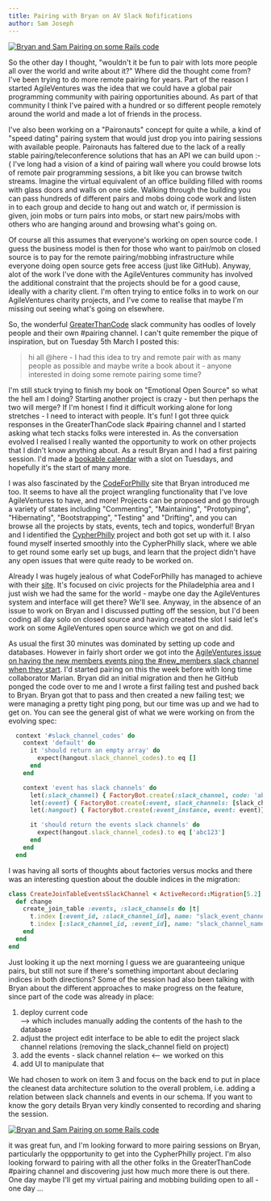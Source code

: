 ```yaml
---
title: Pairing with Bryan on AV Slack Nofifications
author: Sam Joseph
---
```


[![Bryan and Sam Pairing on some Rails code](https://img.youtube.com/vi/cB4QR4XsqIM/maxresdefault.jpg)](https://www.youtube.com/watch?v=cB4QR4XsqIM)

So the other day I thought, "wouldn't it be fun to pair with lots more people all over the world and write about it?"  Where did the thought come from?  I've been trying to do more remote pairing for years.  Part of the reason I started AgileVentures was the idea that we could have a global pair programming community with pairing opportunities abound.  As part of that community I think I've paired with a hundred or so different people remotely around the world and made a lot of friends in the process.

I've also been working on a "Paironauts" concept for quite a while, a kind of "speed dating" pairing system that would just drop you into pairing sessions with available people.  Paironauts has faltered due to the lack of a really stable pairing/teleconference solutions that has an API we can build upon :-(  I've long had a vision of a kind of pairing wall where you could browse lots of remote pair programming sessions, a bit like you can browse twitch streams.  Imagine the virtual equivalent of an office building filled with rooms with glass doors and walls on one side.  Walking through the building you can pass hundreds of different pairs and mobs doing code work and listen in to each group and decide to hang out and watch or, if permission is given, join mobs or turn pairs into mobs, or start new pairs/mobs with others who are hanging around and browsing what's going on.

Of course all this assumes that everyone's working on open source code.  I guess the business model is then for those who want to pair/mob on closed source is to pay for the remote pairing/mobbing infrastructure while everyone doing open source gets free access (just like GitHub).  Anyway, alot of the work I've done with the AgileVentures community has involved the additional constraint that the projects should be for a good cause, ideally with a charity client.  I'm often trying to entice folks in to work on our AgileVentures charity projects, and I've come to realise that maybe I'm missing out seeing what's going on elsewhere.

So, the wonderful [GreaterThanCode](http://greaterthancode.com) slack community has oodles of lovely people and their own #pairing channel.  I can't quite remember the pique of inspiration, but on Tuesday 5th March I posted this:

> hi all @here - I had this idea to try and remote pair with as many people as possible and maybe write a book about it - anyone interested in doing some remote pairing some time?

I'm still stuck trying to finish my book on "Emotional Open Source" so what the hell am I doing?  Starting another project is crazy - but then perhaps the two will merge?  If I'm honest I find it difficult working alone for long stretches - I need to interact with people.  It's fun!  I got three quick responses in the GreaterThanCode slack #pairing channel and I started asking what tech stacks folks were interested in. As the conversation evolved I realised I really wanted the opportunity to work on other projects that I didn't know anything about.  As a result Bryan and I had a first pairing session.  I'd made a [bookable calendar](http://bit.ly/pair-with-sam) with a slot on Tuesdays, and hopefully it's the start of many more.

I was also fascinated by the [CodeForPhilly](https://codeforphilly.org/) site that Bryan introduced me too.  It seems to have all the project wrangling functionality that I've love AgileVentures to have, and more!  Projects can be proposed and go through a variety of states including "Commenting", "Maintaining", "Prototyping", "Hibernating", "Bootstrapping", "Testing" and "Drifting", and you can browse all the projects by stats, events, tech and topics, wonderful!  Bryan and I identified the [CypherPhilly](https://codeforphilly.org/projects/cypher_philly) project and both got set up with it.  I also found myself inserted smoothly into the CypherPhilly slack, where we able to get round some early set up bugs, and learn that the project didn't have any open issues that were quite ready to be worked on.

Already I was hugely jealous of what CodeForPhilly has managed to achieve with their [site](https://github.com/CodeForPhilly/laddr).  It's focused on civic projects for the Philadelphia area and I just wish we had the same for the world - maybe one day the AgileVentures system and interface will get there? We'll see.  Anyway, in the absence of an issue to work on Bryan and I discussed putting off the session, but I'd been coding all day solo on closed source and having created the slot I said let's work on some AgileVentures open source which we got on and did.

As usual the first 30 minutes was dominated by setting up code and databases.  However in fairly short order we got into the [AgileVentures issue on having the new members events ping the #new_members slack channel when they start](https://github.com/AgileVentures/WebsiteOne/issues/2802). I'd started pairing on this the week before with long time collaborator Marian.  Bryan did an initial migration and then he GitHub ponged the code over to me and I wrote a first failing test and pushed back to Bryan.  Bryan got that to pass and then created a new failing test; we were managing a pretty tight ping pong, but our time was up and we had to get on.  You can see the general gist of what we were working on from the evolving spec:

```rb
  context '#slack_channel_codes' do
    context 'default' do
      it 'should return an empty array' do
        expect(hangout.slack_channel_codes).to eq []
      end
    end

    context 'event has slack channels' do
      let(:slack_channel) { FactoryBot.create(:slack_channel, code: 'abc123')}
      let(:event) { FactoryBot.create(:event, slack_channels: [slack_channel])}
      let(:hangout) { FactoryBot.create(:event_instance, event: event)}

      it 'should return the events slack channels' do
        expect(hangout.slack_channel_codes).to eq ['abc123']
      end
    end
  end
```

I was having all sorts of thoughts about factories versus mocks and there was an interesting question about the double indices in the migration:

```rb
class CreateJoinTableEventsSlackChannel < ActiveRecord::Migration[5.2]
  def change
    create_join_table :events, :slack_channels do |t|
      t.index [:event_id, :slack_channel_id], name: "slack_event_channel", unique: true
      t.index [:slack_channel_id, :event_id], name: "slack_channel_name_event", unique: true
    end
  end
end
```
Just looking it up the next morning I guess we are guaranteeing unique pairs, but still not sure if there's something important about declaring indices in both directions?  Some of the session had also been talking with Bryan about the different approaches to make progress on the feature, since part of the code was already in place:

1. deploy current code  
  --> which includes manually adding the contents of the hash to the database  
2. adjust the project edit interface to be able to edit the project slack channel relations (removing the slack_channel field on project)  
3. add the events - slack channel relation  <-- we worked on this
4. add UI to manipulate that  

We had chosen to work on item 3 and focus on the back end to put in place the cleanest data architecture solution to the overall problem, i.e. adding a relation between slack channels and events in our schema.  If you want to know the gory details Bryan very kindly consented to recording and sharing the session.

[![Bryan and Sam Pairing on some Rails code](https://img.youtube.com/vi/cB4QR4XsqIM/maxresdefault.jpg)](https://www.youtube.com/watch?v=cB4QR4XsqIM)

it was great fun, and I'm looking forward to more pairing sessions on Bryan, particularly the oppportunity to get into the CypherPhilly project.  I'm also looking forward to pairing with all the other folks in the GreaterThanCode #pairing channel and discovering just how much more there is out there.   One day maybe I'll get my virtual pairing and mobbing building open to all - one day ...